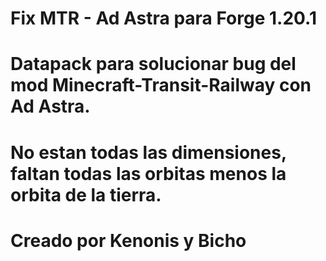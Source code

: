 # Fix MTR - Ad Astra para Forge 1.20.1
# Datapack para solucionar bug del mod Minecraft-Transit-Railway con Ad Astra.
# No estan todas las dimensiones, faltan todas las orbitas menos la orbita de la tierra.
# Creado por Kenonis y Bicho 
